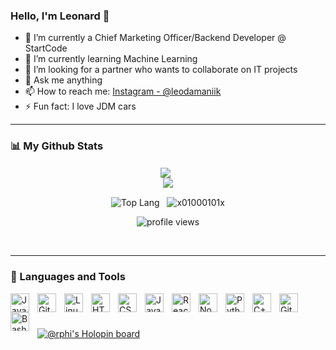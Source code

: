 ### Hello, I'm Leonard 👋

- 🔭 I’m currently a Chief Marketing Officer/Backend Developer @ StartCode
- 🌱 I’m currently learning Machine Learning
- 👯 I’m looking for a partner who wants to collaborate on IT projects
- 💬 Ask me anything 
- 📫 How to reach me: [Instagram - @leodamaniik](https://www.instagram.com/leodamaniik/)
- ⚡ Fun fact: I love JDM cars

---
### 📊 My Github Stats


<center>
<p align="center">
  <img align="center" src="https://github-readme-streak-stats.herokuapp.com?user=x01000101x&theme=tokyonight" />
  &nbsp;<br />
  <img align="center" src = "https://github-readme-stats.vercel.app/api?username=x01000101x&&show_icons=true&title_color=1E90FF&icon_color=8458B3&text_color=008000&bg_color=151515">
  </p>
<p align="center">
  <img align="center" src="https://github-readme-stats.vercel.app/api/top-langs/?username=x01000101x&theme=synthwave" alt="Top Lang"> &nbsp;
   <img align="center" src="https://github-readme-stats.vercel.app/api/top-langs/?username=x01000101x&theme=cobalt&layout=compact&langs_count=10" alt="x01000101x" />
  </p>  
  
<p align="center">
  <img align="center" src="https://gpvc.arturio.dev/x01000101x" alt="profile views"> 
</p>
 </center>
<br />

---
### 🧰 Languages and Tools

<img align="left" alt="Java" width="30px" style="padding-right:10px;" src="https://cdn.jsdelivr.net/gh/devicons/devicon/icons/java/java-original.svg"/>
<img align="left" alt="Git" width="30px" style="padding-right:10px;" src="https://cdn.jsdelivr.net/gh/devicons/devicon/icons/git/git-original.svg" />
<img align="left" alt="Linux" width="30px" style="padding-right:10px;" src="https://cdn.jsdelivr.net/gh/devicons/devicon/icons/linux/linux-original.svg" />
<img align="left" alt="HTML" width="30px" style="padding-right:10px;" src="https://cdn.jsdelivr.net/gh/devicons/devicon/icons/html5/html5-plain.svg" />
<img align="left" alt="CSS" width="30px" style="padding-right:10px;" src="https://cdn.jsdelivr.net/gh/devicons/devicon/icons/css3/css3-plain.svg" />
<img align="left" alt="JavaScript" width="30px" style="padding-right:10px;" src="https://cdn.jsdelivr.net/gh/devicons/devicon/icons/javascript/javascript-plain.svg" />
<img align="left" alt="React" width="30px" style="padding-right:10px;" src="https://cdn.jsdelivr.net/gh/devicons/devicon/icons/react/react-original.svg" />
<img align="left" alt="NodeJS" width="30px" style="padding-right:10px;" src="https://cdn.jsdelivr.net/gh/devicons/devicon/icons/nodejs/nodejs-original.svg" />
<img align="left" alt="Python" width="30px" style="padding-right:10px;" src="https://cdn.jsdelivr.net/gh/devicons/devicon/icons/python/python-plain.svg" />
<img align="left" alt="C++" width="30px" style="padding-right:10px;" src="https://cdn.jsdelivr.net/gh/devicons/devicon/icons/cplusplus/cplusplus-line.svg" />
<img align="left" alt="GitHub" width="30px" style="padding-right:10px;" src="https://cdn.jsdelivr.net/gh/devicons/devicon/icons/github/github-original.svg" />
<img align="left" alt="Bash" width="30px" style="padding-right:10px;" src="https://cdn.jsdelivr.net/gh/devicons/devicon/icons/bash/bash-original.svg" />

<br />

#

[![@rphi's Holopin board](https://holopin.io/api/user/board?user=leodamanik)](https://holopin.io/@leodamanik)
